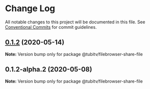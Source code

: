 # Change Log

All notable changes to this project will be documented in this file.
See [Conventional Commits](https://conventionalcommits.org) for commit guidelines.

## [0.1.2](https://github.com/Tubitv/jupyterlab-extensions/compare/@tubitv/filebrowser-share-file@0.1.2-alpha.2...@tubitv/filebrowser-share-file@0.1.2) (2020-05-14)

**Note:** Version bump only for package @tubitv/filebrowser-share-file





## 0.1.2-alpha.2 (2020-05-08)

**Note:** Version bump only for package @tubitv/filebrowser-share-file
